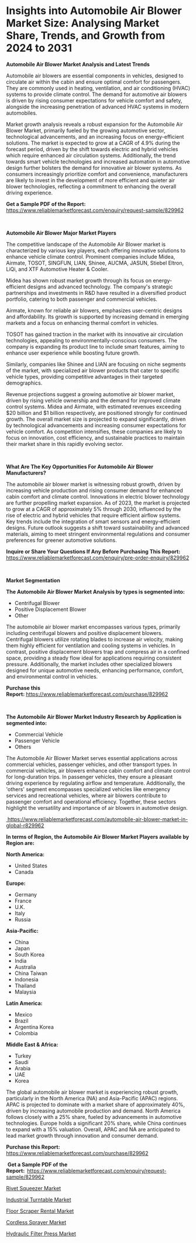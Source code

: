 <p><h1>Insights into Automobile Air Blower Market Size: Analysing Market Share, Trends, and Growth from 2024 to 2031</h1></p><p><strong>Automobile Air Blower Market Analysis and Latest Trends</strong></p>
<p><p>Automobile air blowers are essential components in vehicles, designed to circulate air within the cabin and ensure optimal comfort for passengers. They are commonly used in heating, ventilation, and air conditioning (HVAC) systems to provide climate control. The demand for automotive air blowers is driven by rising consumer expectations for vehicle comfort and safety, alongside the increasing penetration of advanced HVAC systems in modern automobiles.</p><p>Market growth analysis reveals a robust expansion for the Automobile Air Blower Market, primarily fueled by the growing automotive sector, technological advancements, and an increasing focus on energy-efficient solutions. The market is expected to grow at a CAGR of 4.9% during the forecast period, driven by the shift towards electric and hybrid vehicles which require enhanced air circulation systems. Additionally, the trend towards smart vehicle technologies and increased automation in automotive design further bolsters the demand for innovative air blower systems. As consumers increasingly prioritize comfort and convenience, manufacturers are likely to invest in the development of more efficient and quieter air blower technologies, reflecting a commitment to enhancing the overall driving experience.</p></p>
<p><strong>Get a Sample PDF of the Report:&nbsp;</strong> <a href="https://www.reliablemarketforecast.com/enquiry/request-sample/829962?utm_campaign=1110&utm_medium=2&utm_source=Github&utm_content=ia&utm_term=18122024&utm_id=automobile-air-blower">https://www.reliablemarketforecast.com/enquiry/request-sample/829962</a></p>
<p>&nbsp;</p>
<p><strong>Automobile Air Blower Major Market Players</strong></p>
<p><p>The competitive landscape of the Automobile Air Blower market is characterized by various key players, each offering innovative solutions to enhance vehicle climate control. Prominent companies include Midea, Airmate, TOSOT, SINGFUN, LIAN, Shinee, AUCMA, JASUN, Stiebel Eltron, LiQi, and XTF Automotive Heater & Cooler. </p><p>Midea has shown robust market growth through its focus on energy-efficient designs and advanced technology. The company's strategic partnerships and investments in R&D have resulted in a diversified product portfolio, catering to both passenger and commercial vehicles. </p><p>Airmate, known for reliable air blowers, emphasizes user-centric designs and affordability. Its growth is supported by increasing demand in emerging markets and a focus on enhancing thermal comfort in vehicles. </p><p>TOSOT has gained traction in the market with its innovative air circulation technologies, appealing to environmentally-conscious consumers. The company is expanding its product line to include smart features, aiming to enhance user experience while boosting future growth.</p><p>Similarly, companies like Shinee and LIAN are focusing on niche segments of the market, with specialized air blower products that cater to specific vehicle types, providing competitive advantages in their targeted demographics.</p><p>Revenue projections suggest a growing automotive air blower market, driven by rising vehicle ownership and the demand for improved climate control systems. Midea and Airmate, with estimated revenues exceeding $20 billion and $1 billion respectively, are positioned strongly for continued growth. The overall market size is projected to expand significantly, driven by technological advancements and increasing consumer expectations for vehicle comfort. As competition intensifies, these companies are likely to focus on innovation, cost efficiency, and sustainable practices to maintain their market share in this rapidly evolving sector.</p></p>
<p>&nbsp;</p>
<p><strong>What Are The Key Opportunities For Automobile Air Blower Manufacturers?</strong></p>
<p><p>The automobile air blower market is witnessing robust growth, driven by increasing vehicle production and rising consumer demand for enhanced cabin comfort and climate control. Innovations in electric blower technology are further propelling market expansion. As of 2023, the market is projected to grow at a CAGR of approximately 5% through 2030, influenced by the rise of electric and hybrid vehicles that require efficient airflow systems. Key trends include the integration of smart sensors and energy-efficient designs. Future outlook suggests a shift toward sustainability and advanced materials, aiming to meet stringent environmental regulations and consumer preferences for greener automotive solutions.</p></p>
<p><strong>Inquire or Share Your Questions If Any Before Purchasing This Report:</strong> <a href="https://www.reliablemarketforecast.com/enquiry/pre-order-enquiry/829962?utm_campaign=1110&utm_medium=2&utm_source=Github&utm_content=ia&utm_term=18122024&utm_id=automobile-air-blower">https://www.reliablemarketforecast.com/enquiry/pre-order-enquiry/829962</a></p>
<p>&nbsp;</p>
<p><strong>Market Segmentation</strong></p>
<p><strong>The Automobile Air Blower Market Analysis by types is segmented into:</strong></p>
<p><ul><li>Centrifugal Blower</li><li>Positive Displacement Blower</li><li>Other</li></ul></p>
<p><p>The automobile air blower market encompasses various types, primarily including centrifugal blowers and positive displacement blowers. Centrifugal blowers utilize rotating blades to increase air velocity, making them highly efficient for ventilation and cooling systems in vehicles. In contrast, positive displacement blowers trap and compress air in a confined space, providing a steady flow ideal for applications requiring consistent pressure. Additionally, the market includes other specialized blowers designed for unique automotive needs, enhancing performance, comfort, and environmental control in vehicles.</p></p>
<p><strong>Purchase this Report:&nbsp;</strong><a href="https://www.reliablemarketforecast.com/purchase/829962?utm_campaign=1110&utm_medium=2&utm_source=Github&utm_content=ia&utm_term=18122024&utm_id=automobile-air-blower">https://www.reliablemarketforecast.com/purchase/829962</a></p>
<p>&nbsp;</p>
<p><strong>The Automobile Air Blower Market Industry Research by Application is segmented into:</strong></p>
<p><ul><li>Commercial Vehicle</li><li>Passenger Vehicle</li><li>Others</li></ul></p>
<p><p>The Automobile Air Blower Market serves essential applications across commercial vehicles, passenger vehicles, and other transport types. In commercial vehicles, air blowers enhance cabin comfort and climate control for long-duration trips. In passenger vehicles, they ensure a pleasant driving experience by regulating airflow and temperature. Additionally, the 'others' segment encompasses specialized vehicles like emergency services and recreational vehicles, where air blowers contribute to passenger comfort and operational efficiency. Together, these sectors highlight the versatility and importance of air blowers in automotive design.</p></p>
<p><a href="https://www.reliablemarketforecast.com/automobile-air-blower-market-in-global-r829962?utm_campaign=1110&utm_medium=2&utm_source=Github&utm_content=ia&utm_term=18122024&utm_id=automobile-air-blower">&nbsp;https://www.reliablemarketforecast.com/automobile-air-blower-market-in-global-r829962</a></p>
<p><strong>In terms of Region, the Automobile Air Blower Market Players available by Region are:</strong></p>
<p>
    <p> <strong> North America: </strong>
        <ul>
            <li>United States</li>
            <li>Canada</li>
        </ul>
        </p> 
    <p> <strong> Europe: </strong>
        <ul>
            <li>Germany</li>
            <li>France</li>
            <li>U.K.</li>
            <li>Italy</li>
            <li>Russia</li>
        </ul>
        </p> 
    <p> <strong> Asia-Pacific: </strong>
        <ul>
            <li>China</li>
            <li>Japan</li>
            <li>South Korea</li>
            <li>India</li>
            <li>Australia</li>
            <li>China Taiwan</li>
            <li>Indonesia</li>
            <li>Thailand</li>
            <li>Malaysia</li>
        </ul>
        </p> 
    <p> <strong> Latin America: </strong>
        <ul>
            <li>Mexico</li>
            <li>Brazil</li>
            <li>Argentina Korea</li>
            <li>Colombia</li>
        </ul>
        </p> 
    <p> <strong> Middle East & Africa: </strong>
        <ul>
            <li>Turkey</li>
            <li>Saudi</li>
            <li>Arabia</li>
            <li>UAE</li>
            <li>Korea</li>
        </ul>
    </p>
    </p>
<p><p>The global automobile air blower market is experiencing robust growth, particularly in the North America (NA) and Asia-Pacific (APAC) regions. APAC is projected to dominate with a market share of approximately 40%, driven by increasing automobile production and demand. North America follows closely with a 25% share, fueled by advancements in automotive technologies. Europe holds a significant 20% share, while China continues to expand with a 15% valuation. Overall, APAC and NA are anticipated to lead market growth through innovation and consumer demand.</p></p>
<p><strong>Purchase this Report: </strong><a href="https://www.reliablemarketforecast.com/purchase/829962?utm_campaign=1110&utm_medium=2&utm_source=Github&utm_content=ia&utm_term=18122024&utm_id=automobile-air-blower">https://www.reliablemarketforecast.com/purchase/829962</a></p>
<p>&nbsp;<strong>Get a Sample PDF of the Report:&nbsp;&nbsp;</strong><a href="https://www.reliablemarketforecast.com/enquiry/request-sample/829962?utm_campaign=1110&utm_medium=2&utm_source=Github&utm_content=ia&utm_term=18122024&utm_id=automobile-air-blower">https://www.reliablemarketforecast.com/enquiry/request-sample/829962</a></p>
<p><strong></strong></p>
<p><p><a href="https://www.linkedin.com/pulse/rivet-squeezer-market-analysis-forecast-56-cagr-detailed-qtbgf?utm_campaign=1110&utm_medium=2&utm_source=Github&utm_content=ia&utm_term=18122024&utm_id=automobile-air-blower">Rivet Squeezer Market</a></p><p><a href="https://www.linkedin.com/pulse/global-overview-industrial-turntable-market-revenue-share-player-nqv9c?utm_campaign=1110&utm_medium=2&utm_source=Github&utm_content=ia&utm_term=18122024&utm_id=automobile-air-blower">Industrial Turntable Market</a></p><p><a href="https://www.linkedin.com/pulse/floor-scraper-rental-industry-insights-report-analyzing-market-ah1vf?utm_campaign=1110&utm_medium=2&utm_source=Github&utm_content=ia&utm_term=18122024&utm_id=automobile-air-blower">Floor Scraper Rental Market</a></p><p><a href="https://www.linkedin.com/pulse/projected-market-expansion-cordless-sprayer-133-cagr-from-dcsxf?utm_campaign=1110&utm_medium=2&utm_source=Github&utm_content=ia&utm_term=18122024&utm_id=automobile-air-blower">Cordless Sprayer Market</a></p><p><a href="https://www.linkedin.com/pulse/hydraulic-filter-press-market-insights-report-company-specific-1u4qf?utm_campaign=1110&utm_medium=2&utm_source=Github&utm_content=ia&utm_term=18122024&utm_id=automobile-air-blower">Hydraulic Filter Press Market</a></p></p>